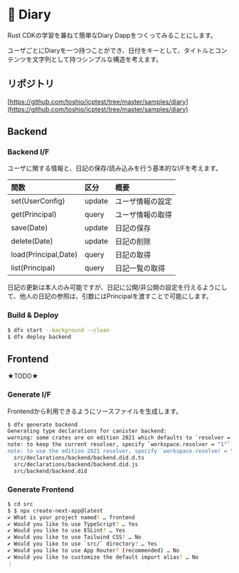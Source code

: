 # 📔 Diary

Rust CDKの学習を兼ねて簡単なDiary Dappをつくってみることにします。

ユーザごとにDiaryを一つ持つことができ、日付をキーとして、タイトルとコンテンツを文字列として持つシンプルな構造を考えます。

## リポジトリ

[https://github.com/toshio/icptest/tree/master/samples/diary](https://github.com/toshio/icptest/tree/master/samples/diary)


## Backend

### Backend I/F

ユーザに関する情報と、日記の保存/読み込みを行う基本的なI/Fを考えます。

|関数                 |区分  |概要|
|:--------------------|:-----|:-------|
|set(UserConfig)      |update|ユーザ情報の設定|
|get(Principal)       |query |ユーザ情報の取得|
|save(Date)           |update|日記の保存|
|delete(Date)         |update|日記の削除|
|load(Principal,Date) |query |日記の取得|
|list(Principal)      |query |日記一覧の取得|

日記の更新は本人のみ可能ですが、日記に公開/非公開の設定を行えるようにして、他人の日記の参照は、引数にはPrincipalを渡すことで可能にします。

### Build & Deploy

```bash
$ dfx start --background --clean
$ dfx deploy backend
```


## Frontend

★TODO★

### Generate I/F

Frontendから利用できるようにソースファイルを生成します。

```bash
$ dfx generate backend
Generating type declarations for canister backend:
warning: some crates are on edition 2021 which defaults to `resolver = "2"`, but virtual workspaces default to `resolver = "1"`
note: to keep the current resolver, specify `workspace.resolver = "1"` in the workspace root's manifest
note: to use the edition 2021 resolver, specify `workspace.resolver = "2"` in the workspace root's manifest
  src/declarations/backend/backend.did.d.ts
  src/declarations/backend/backend.did.js
  src/backend/backend.did
```

### Generate Frontend

```bash
$ cd src
$ $ npx create-next-app@latest
✔ What is your project named? … frontend
✔ Would you like to use TypeScript? … Yes
✔ Would you like to use ESLint? … Yes
✔ Would you like to use Tailwind CSS? … No
✔ Would you like to use `src/` directory? … Yes
✔ Would you like to use App Router? (recommended) … No
✔ Would you like to customize the default import alias? … No
︙
```
